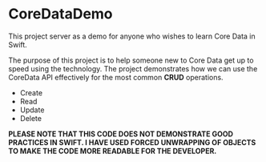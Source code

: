 # CoreDataDemo
This project server as a demo for anyone who wishes to learn Core Data in Swift.

The purpose of this project is to help someone new to Core Data get up to speed using the technology. The project demonstrates how we can use the CoreData API effectively for the most common **CRUD** operations.
* Create
* Read
* Update
* Delete

**PLEASE NOTE THAT THIS CODE DOES NOT DEMONSTRATE GOOD PRACTICES IN SWIFT. I HAVE USED FORCED UNWRAPPING OF OBJECTS TO MAKE THE CODE MORE READABLE FOR THE DEVELOPER.** 
